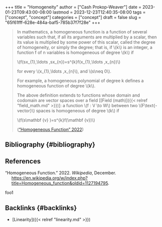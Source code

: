 +++
title = "Homogeneity"
author = ["Cash Prokop-Weaver"]
date = 2023-01-23T09:43:00-08:00
lastmod = 2023-12-23T12:40:35-08:00
tags = ["concept", "concept"]
categories = ["concept"]
draft = false
slug = "65f61fff-628e-484a-baf5-785b37f7f28e"
+++

> In mathematics, a homogeneous function is a function of several variables such that, if all its arguments are multiplied by a scalar, then its value is multiplied by some power of this scalar, called the degree of homogeneity, or simply the degree; that is, if \\(k\\) is an integer, a function f of n variables is homogeneous of degree \\(k\\) if
>
> \\(f(sx\_{1},\ldots ,sx\_{n})=s^{k}f(x\_{1},\ldots ,x\_{n})\\)
>
> for every \\(x\_{1},\ldots ,x\_{n}\\), and \\(s\neq 0\\).
>
> For example, a homogeneous polynomial of degree k defines a homogeneous function of degree \\(k\\).
>
> The above definition extends to functions whose domain and codomain are vector spaces over a field [[Field (math)]({{< relref "field_math.md" >}})]: a function \\(f : V \to W\\) between two \\(F\text{-vector}\\) spaces is homogeneous of degree \\(k\\) if
>
> \\(f(s\mathbf {v} )=s^{k}f(\mathbf {v})\\)
>
> (<a href="#citeproc_bib_item_1">“Homogeneous Function” 2022</a>)


## Bibliography {#bibliography}

## References

<style>.csl-entry{text-indent: -1.5em; margin-left: 1.5em;}</style><div class="csl-bib-body">
  <div class="csl-entry"><a id="citeproc_bib_item_1"></a>“Homogeneous Function.” 2022. <i>Wikipedia</i>, December. <a href="https://en.wikipedia.org/w/index.php?title=Homogeneous_function&oldid=1127194795">https://en.wikipedia.org/w/index.php?title=Homogeneous_function&#38;oldid=1127194795</a>.</div>
</div>

foo1


## Backlinks {#backlinks}

-   [Linearity]({{< relref "linearity.md" >}})
